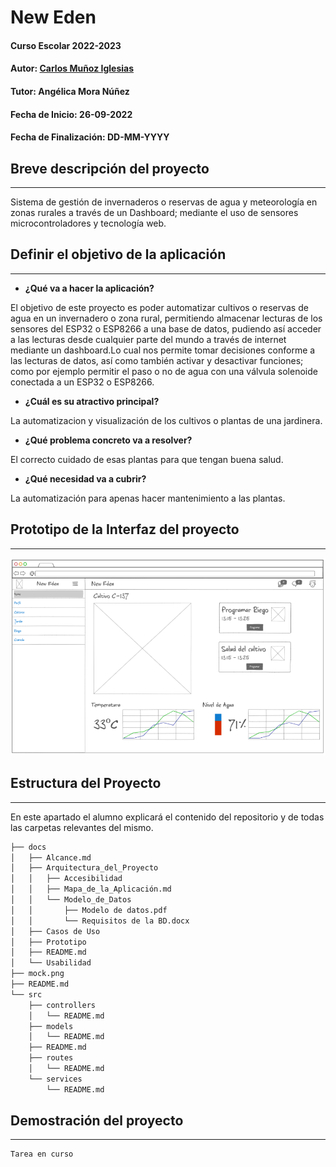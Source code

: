 # New Eden

#### Curso Escolar 2022-2023
#### Autor: [Carlos Muñoz Iglesias](https://github.com/romitus)
#### Tutor: Angélica Mora Núñez
#### Fecha de Inicio: 26-09-2022
#### Fecha de Finalización: DD-MM-YYYY

## Breve descripción del proyecto
***

Sistema de gestión de invernaderos o reservas de agua y meteorología en zonas rurales a través de un Dashboard; mediante el uso de sensores microcontroladores y tecnología web.

## Definir el objetivo de la aplicación
***

- **¿Qué va a hacer la aplicación?**

El objetivo de este proyecto es poder automatizar cultivos o reservas de agua en un invernadero o zona rural, permitiendo almacenar lecturas de los sensores del ESP32 o ESP8266 a una base de datos, pudiendo así acceder a las lecturas desde cualquier parte del mundo a través de internet mediante un dashboard.Lo cual nos permite tomar decisiones conforme a las lecturas de datos, así como también activar y desactivar funciones; como por ejemplo permitir el paso o no de agua con una válvula solenoide conectada a un ESP32 o ESP8266.

- **¿Cuál es su atractivo principal?**

 La automatizacion y visualización de los cultivos o plantas de una jardinera.
 
- **¿Qué problema concreto va a resolver?**

 El correcto cuidado de esas plantas para que tengan buena salud.
 
- **¿Qué necesidad va a cubrir?**

 La automatización para apenas hacer mantenimiento a las plantas.

## Prototipo de la Interfaz del proyecto
***

![Mock del proyecto Escritorio](mock.png "Mock New Eden")

## Estructura del Proyecto
***
En este apartado el alumno explicará el contenido del repositorio y de todas las carpetas relevantes del mismo.
```bash
├── docs
│   ├── Alcance.md
│   ├── Arquitectura_del_Proyecto
│   │   ├── Accesibilidad
│   │   ├── Mapa_de_la_Aplicación.md
│   │   └── Modelo_de_Datos
│   │       ├── Modelo de datos.pdf
│   │       └── Requisitos de la BD.docx
│   ├── Casos de Uso
│   ├── Prototipo
│   ├── README.md
│   └── Usabilidad
├── mock.png
├── README.md
└── src
    ├── controllers
    │   └── README.md
    ├── models
    │   └── README.md
    ├── README.md
    ├── routes
    │   └── README.md
    └── services
        └── README.md
```
## Demostración del proyecto
***
```diff
Tarea en curso
```
